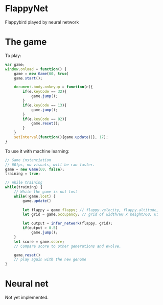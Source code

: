 # FlappyNet
Flappybird played by neural network

# The game

To play:

```javascript
var game;
window.onload = function() {
	game = new Game(60, true)
	game.start();

	document.body.onkeyup = function(e){
		if(e.keyCode == 32){
			game.jump();
		}
		if(e.keyCode == 13){
			game.jump();
		}
		if(e.keyCode == 82){
			game.reset();
		}
	}
	setInterval(function(){game.update()}, 17);
}
```

To use it with machine learning:

```javascript
// Game instanciation
// 60fps, no visuals, will be ran faster. 
game = new Game(60, false); 
training = true;

// While training
while(training) {
	// While the game is not lost
	while(!game.lost) {
		game.update()
		
		let flappy = game.flappy; // flappy.velocity, flappy.altitude, flappy.position
		let grid = game.occupancy; // grid of width/60 x height/60, 0: no obstacle, 1: obstacle

		let output = infer_network(flappy, grid);
		if(output > 0.5)
			game.jump();
	}
	let score = game.score;
	// Compare score to other generations and evolve.

	game.reset()
	// play again with the new genome
}

```

# Neural net

Not yet implemented. 